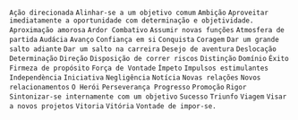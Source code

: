 `Ação direcionada` `Alinhar-se a um objetivo comum` `Ambição` `Aproveitar imediatamente a oportunidade com determinação e objetividade.` `Aproximação amorosa` `Ardor Combativo` `Assumir novas funções` `Atmosfera de partida` `Audácia` `Avanço` `Confiança em si` `Conquista` `Coragem` `Dar um grande salto adiante` `Dar um salto na carreira` `Desejo de aventura` `Deslocação` `Determinação` `Direção` `Disposição de correr riscos` `Distinção` `Domínio` `Éxito` `Firmeza de propósito` `Força de Vontade` `Ímpeto` `Impulsos estimulantes` `Independència` `Iniciativa` `Negligência` `Notícia` `Novas relações` `Novos relacionamentos` `O Herói` `Perseverança Progresso` `Promoção` `Rigor` `Sintonizar-se internamente com um objetivo` `Sucesso` `Triunfo` `Viagem` `Visar a novos projetos` `Vitoria` `Vitória` `Vontade de impor-se.`  